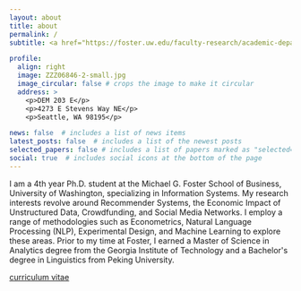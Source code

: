 ```yaml
---
layout: about
title: about
permalink: /
subtitle: <a href="https://foster.uw.edu/faculty-research/academic-departments/information-systems-and-operations-management/">Michael G. Foster School of Business</a>

profile:
  align: right
  image: ZZZ06846-2-small.jpg
  image_circular: false # crops the image to make it circular
  address: >
    <p>DEM 203 E</p>
    <p>4273 E Stevens Way NE</p>
    <p>Seattle, WA 98195</p>

news: false  # includes a list of news items
latest_posts: false  # includes a list of the newest posts
selected_papers: false # includes a list of papers marked as "selected={true}"
social: true  # includes social icons at the bottom of the page
---
```




I am a 4th year Ph.D. student at the Michael G. Foster School of Business, University of Washington, specializing in Information Systems. My research interests revolve around Recommender Systems, the Economic Impact of Unstructured Data, Crowdfunding, and Social Media Networks. I employ a range of methodologies such as Econometrics, Natural Language Processing (NLP), Experimental Design, and Machine Learning to explore these areas. Prior to my time at Foster, I earned a Master of Science in Analytics degree from the Georgia Institute of Technology and a Bachelor's degree in Linguistics from Peking University.

[curriculum vitae](https://rainkan.github.io/assets/pdf/Yu_Kan_CV.pdf)
